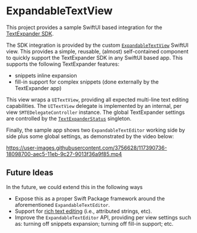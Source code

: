 # ExpandableTextView

This project provides a sample SwiftUI based integration for the [TextExpander SDK][TextExpander].

The SDK integration is provided by the custom [`ExpandableTextView`][ExpandableTextView] SwiftUI view. This provides a simple, reusable, (almost) self-contained component to quickly support the TextExpander SDK in any SwiftUI based app. This supports the following TextExpander features:
* snippets inline expansion
* fill-in support for complex snippets (done externally by the TextExpander app)

This view wraps a `UITextView`, providing all expected multi-line text editing capabilities. The `UITextView` delegate is implemented by an internal, per view `SMTEDelegateController` instance. The global TextExpander settings are controlled by the [`TextExpanderStatus`][TextExpanderStatus] singleton.

Finally, the sample app shows two `ExpandableTextEditor` working side by side plus some global settings, as demonstrated by the video below:

https://user-images.githubusercontent.com/3756628/117390736-18098700-aec5-11eb-9c27-9013f36a9f85.mp4

## Future Ideas

In the future, we could extend this in the following ways

* Expose this as a proper Swift Package framework around the aforementioned `ExpandableTextEditor`.
* Support for [rich text editing][Rich Text] (i.e., attributed strings, etc).
* Improve the `ExpandableTextEditor` API, providing per view settings such as: turning off snippets expansion; turning off fill-in support; etc.


[TextExpander]: https://github.com/SmileSoftware/TextExpanderTouchSDK/blob/master/README.md
[ExpandableTextView]: https://github.com/pmattos/ExpandableTextEditor/blob/main/ExpandableTextView/ExpandableTextView.swift
[TextExpanderStatus]: https://github.com/pmattos/ExpandableTextEditor/blob/main/ExpandableTextView/TextExpanderStatus.swift
[Rich Text]: https://github.com/SmileSoftware/TextExpanderTouchSDK/blob/master/README.md#handling-attributed-text
